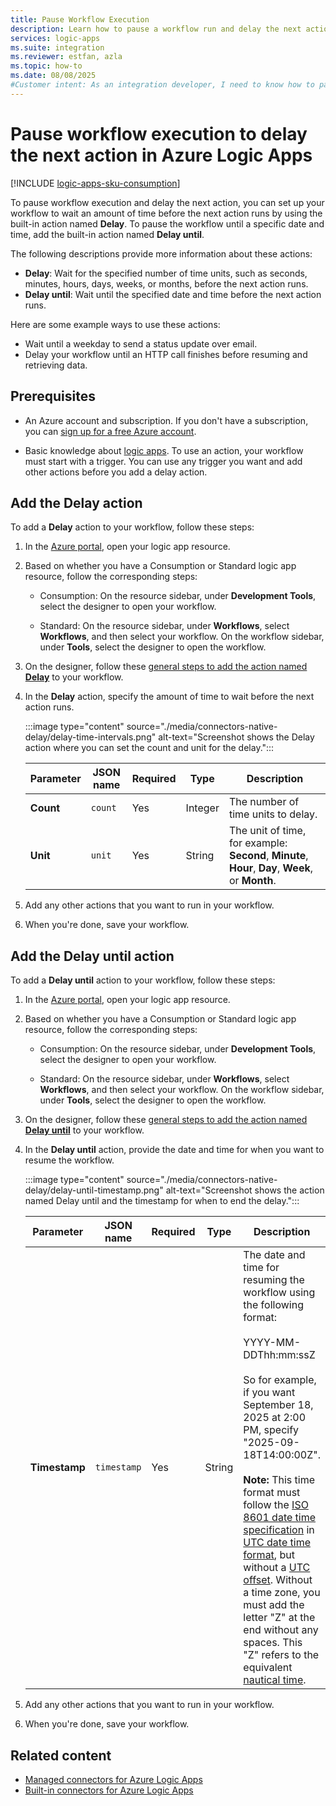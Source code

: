 ```yaml
---
title: Pause Workflow Execution
description: Learn how to pause a workflow run and delay the next action by using the Delay action or Delay Until action in Azure Logic Apps.
services: logic-apps
ms.suite: integration
ms.reviewer: estfan, azla
ms.topic: how-to
ms.date: 08/08/2025
#Customer intent: As an integration developer, I need to know how to pause workflow execution and delay the next action in the same workflow.
---
```


# Pause workflow execution to delay the next action in Azure Logic Apps

[!INCLUDE [logic-apps-sku-consumption](~/reusable-content/ce-skilling/azure/includes/logic-apps-sku-consumption.md)]

To pause workflow execution and delay the next action, you can set up your workflow to wait an amount of time before the next action runs by using the built-in action named **Delay**. To pause the workflow until a specific date and time, add the built-in action named **Delay until**.

The following descriptions provide more information about these actions:

- **Delay**: Wait for the specified number of time units, such as seconds, minutes, hours, days, weeks, or months, before the next action runs.
- **Delay until**: Wait until the specified date and time before the next action runs.

Here are some example ways to use these actions:

- Wait until a weekday to send a status update over email.
- Delay your workflow until an HTTP call finishes before resuming and retrieving data.

## Prerequisites

- An Azure account and subscription. If you don't have a subscription, you can [sign up for a free Azure account](https://azure.microsoft.com/free/?WT.mc_id=A261C142F).

- Basic knowledge about [logic apps](../logic-apps/logic-apps-overview.md). To use an action, your workflow must start with a trigger. You can use any trigger you want and add other actions before you add a delay action.

<a name="add-delay"></a>

## Add the Delay action

To add a **Delay** action to your workflow, follow these steps:

1. In the [Azure portal](https://portal.azure.com), open your logic app resource.

1. Based on whether you have a Consumption or Standard logic app resource, follow the corresponding steps:

   - Consumption: On the resource sidebar, under **Development Tools**, select the designer to open your workflow.

   - Standard: On the resource sidebar, under **Workflows**, select **Workflows**, and then select your workflow. On the workflow sidebar, under **Tools**, select the designer to open the workflow.

1. On the designer, follow these [general steps to add the action named **Delay**](../logic-apps/add-trigger-action-workflow.md#add-action) to your workflow.



1. In the **Delay** action, specify the amount of time to wait before the next action runs.

   :::image type="content" source="./media/connectors-native-delay/delay-time-intervals.png" alt-text="Screenshot shows the Delay action where you can set the count and unit for the delay.":::

   | Parameter | JSON name | Required | Type | Description |
   |-----------|-----------|----------|------|-------------|
   | **Count** | `count` | Yes | Integer | The number of time units to delay. |
   | **Unit** | `unit` | Yes | String | The unit of time, for example: **Second**, **Minute**, **Hour**, **Day**, **Week**, or **Month**. |

1. Add any other actions that you want to run in your workflow.

1. When you're done, save your workflow.

<a name="add-delay-until"></a>

## Add the Delay until action

To add a **Delay until** action to your workflow, follow these steps:

1. In the [Azure portal](https://portal.azure.com), open your logic app resource.

1. Based on whether you have a Consumption or Standard logic app resource, follow the corresponding steps:

   - Consumption: On the resource sidebar, under **Development Tools**, select the designer to open your workflow.

   - Standard: On the resource sidebar, under **Workflows**, select **Workflows**, and then select your workflow. On the workflow sidebar, under **Tools**, select the designer to open the workflow.

1. On the designer, follow these [general steps to add the action named **Delay until**](../logic-apps/add-trigger-action-workflow.md#add-action) to your workflow.



1. In the **Delay until** action, provide the date and time for when you want to resume the workflow.

   :::image type="content" source="./media/connectors-native-delay/delay-until-timestamp.png" alt-text="Screenshot shows the action named Delay until and the timestamp for when to end the delay.":::

   | Parameter | JSON name | Required | Type | Description |
   |-----------|-----------|----------|------|-------------|
   | **Timestamp** | `timestamp` | Yes | String | The date and time for resuming the workflow using the following format: <br><br>YYYY-MM-DDThh:mm:ssZ <br><br>So for example, if you want September 18, 2025 at 2:00 PM, specify "2025-09-18T14:00:00Z". <br><br>**Note:** This time format must follow the [ISO 8601 date time specification](https://en.wikipedia.org/wiki/ISO_8601#Combined_date_and_time_representations) in [UTC date time format](https://en.wikipedia.org/wiki/Coordinated_Universal_Time), but without a [UTC offset](https://en.wikipedia.org/wiki/UTC_offset). Without a time zone, you must add the letter "Z" at the end without any spaces. This "Z" refers to the equivalent [nautical time](https://en.wikipedia.org/wiki/Nautical_time). |

1. Add any other actions that you want to run in your workflow.

1. When you're done, save your workflow.

## Related content

- [Managed connectors for Azure Logic Apps](/connectors/connector-reference/connector-reference-logicapps-connectors)
- [Built-in connectors for Azure Logic Apps](built-in.md)
